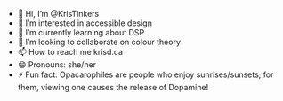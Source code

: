 - 👋 Hi, I’m @KrisTinkers
- 👀 I’m interested in accessible design
- 🌱 I’m currently learning about DSP
- 💞️ I’m looking to collaborate on colour theory
- 📫 How to reach me krisd.ca
- 😄 Pronouns: she/her
- ⚡ Fun fact: Opacarophiles are people who enjoy sunrises/sunsets; for them, viewing one causes the release of Dopamine!

<!---
KrisTinkers/KrisTinkers is a ✨ special ✨ repository because its `README.md` (this file) appears on your GitHub profile.
You can click the Preview link to take a look at your changes.
--->
